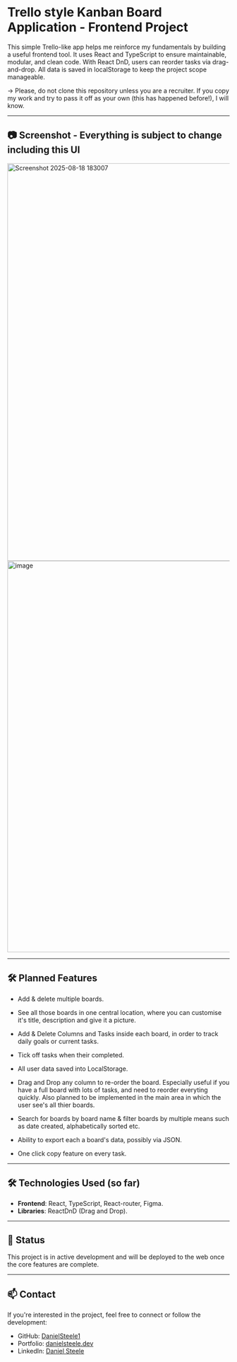 # Trello style Kanban Board Application - Frontend Project

This simple Trello-like app helps me reinforce my fundamentals by building a useful frontend tool. It uses React and TypeScript to ensure maintainable, modular, and clean code. 
With React DnD, users can reorder tasks via drag-and-drop. All data is saved in localStorage to keep the project scope manageable.

 -> Please, do not clone this repository unless you are a recruiter. If you copy my work and try to pass it off as your own (this has happened before!), I will know. 

---
## 📷 Screenshot - Everything is subject to change including this UI

<img width="1766" height="900" alt="Screenshot 2025-08-18 183007" src="https://github.com/user-attachments/assets/9c1858c5-99f6-46b3-aa37-7c448640f6c5" />

<img width="1915" height="886" alt="image" src="https://github.com/user-attachments/assets/53db04b0-2fc0-4e9f-95e9-5d5aa59794a3" />

---
## 🛠 Planned Features

- Add & delete multiple boards.
- See all those boards in one central location, where you can customise it's title, description and give it a picture.
- Add & Delete Columns and Tasks inside each board, in order to track daily goals or current tasks.
- Tick off tasks when their completed.
- All user data saved into LocalStorage. 
- Drag and Drop any column to re-order the board. Especially useful if you have a full board with lots of tasks, and need to reorder everyting quickly. Also planned to be implemented in the main area in which the user see's all thier boards.

- Search for boards by board name & filter boards by multiple means such as date created, alphabetically sorted etc. 

- Ability to export each a board's data, possibly via JSON. 

- One click copy feature on every task.

---

## 🛠 Technologies Used (so far)

- **Frontend**: React, TypeScript, React-router, Figma.
- **Libraries**: ReactDnD (Drag and Drop).

---

## 📌 Status

This project is in active development and will be deployed to the web once the core features are complete. 

---

## 📫 Contact

If you're interested in the project, feel free to connect or follow the development:

- GitHub: [DanielSteele1](https://github.com/DanielSteele1)
- Portfolio: [danielsteele.dev](https://danielsteele.dev)
- LinkedIn: [Daniel Steele](https://www.linkedin.com/in/daniel-steele1)
